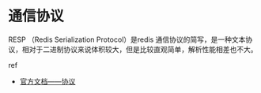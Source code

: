# 通信协议

RESP （Redis Serialization Protocol）是redis 通信协议的简写，是一种文本协议，相对于二进制协议来说体积较大，但是比较直观简单，解析性能相差也不大。



ref

- [官方文档——协议](https://redis.io/topics/protocol)

